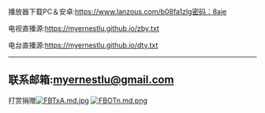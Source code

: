 播放器下载PC＆安卓:https://www.lanzous.com/b08fa1zlg密码：8aje

电视直播源:https://myernestlu.github.io/zby.txt

电台直播源:https://myernestlu.github.io/dty.txt

-----------------------------------------------

联系邮箱:myernestlu@gmail.com
-----------------------------------------------
打赏捐赠<a href="https://img.wenhairu.com/image/FBTxA"><img src="https://cdn.img.wenhairu.com/images/2020/04/02/FBTxA.md.jpg" alt="FBTxA.md.jpg" border="0"></a>
<a href="https://img.wenhairu.com/image/FBOTn"><img src="https://cdn.img.wenhairu.com/images/2020/04/02/FBOTn.md.png" alt="FBOTn.md.png" border="0"></a>
